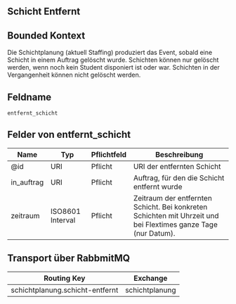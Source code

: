 ## Schicht Entfernt

## Bounded Kontext

Die Schichtplanung (aktuell Staffing) produziert das Event, sobald eine Schicht in einem Auftrag gelöscht wurde. Schichten können nur gelöscht werden, wenn noch kein Student disponiert ist oder war. Schichten in der Vergangenheit können nicht gelöscht werden.

## Feldname

`entfernt_schicht`

## Felder von entfernt_schicht

| Name       | Typ              | Pflichtfeld | Beschreibung                                                                                                   |
| ---------- | ---------------- | ----------- | -------------------------------------------------------------------------------------------------------------- |
| @id        | URI              | Pflicht     | URI der entfernten Schicht                                                                                     |
| in_auftrag | URI              | Pflicht     | Auftrag, für den die Schicht entfernt wurde                                                                    |
| zeitraum   | ISO8601 Interval | Pflicht     | Zeitraum der entfernten Schicht. Bei konkreten Schichten mit Uhrzeit und bei Flextimes ganze Tage (nur Datum). |

## Transport über RabbmitMQ

| Routing Key                     | Exchange       |
| ------------------------------- | -------------- |
| schichtplanung.schicht-entfernt | schichtplanung |
